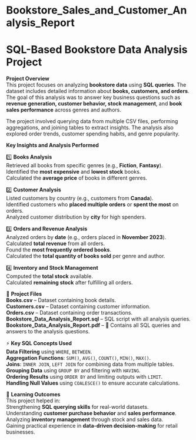 # Bookstore_Sales_and_Customer_Analysis_Report
# SQL-Based Bookstore Data Analysis Project  

**Project Overview**  
This project focuses on analyzing **bookstore data** using **SQL queries**. The dataset includes detailed information about **books, customers, and orders**. The goal of this analysis was to answer key business questions such as **revenue generation, customer behavior, stock management**, and **book sales performance** across genres and authors.  

The project involved querying data from multiple CSV files, performing aggregations, and joining tables to extract insights. The analysis also explored order trends, customer spending habits, and genre popularity.  

 **Key Insights and Analysis Performed**  

1️⃣ **Books Analysis**  
 Retrieved all books from specific genres (e.g., **Fiction**, **Fantasy**).  
 Identified the **most expensive** and **lowest stock** books.  
 Calculated the **average price** of books in different genres.  

2️⃣ **Customer Analysis**  
 Listed customers by country (e.g., customers from **Canada**).  
 Identified customers who **placed multiple orders** or **spent the most** on orders.  
 Analyzed customer distribution by **city** for high spenders.  

3️⃣ **Orders and Revenue Analysis**  
 Analyzed orders by **date** (e.g., orders placed in **November 2023**).  
 Calculated **total revenue** from all orders.  
 Found the **most frequently ordered books**.  
 Calculated the **total quantity of books sold** per genre and author.  

4️⃣ **Inventory and Stock Management**  
 Computed the **total stock** available.  
 Calculated **remaining stock** after fulfilling all orders.  

 📂 **Project Files**  
 **Books.csv** – Dataset containing book details.  
 **Customers.csv** – Dataset containing customer information.  
 **Orders.csv** – Dataset containing order transactions.  
 **Bookstore_Data_Analysis_Report.sql** – SQL script with all analysis queries.  
 **Bookstore_Data_Analysis_Report.pdf** – 📑 Contains all SQL queries and answers to the analysis questions.  

 ⚡ **Key SQL Concepts Used**  
 **Data Filtering** using `WHERE`, `BETWEEN`.  
 **Aggregation Functions**: `SUM()`, `AVG()`, `COUNT()`, `MIN()`, `MAX()`.  
 **Joins**: `INNER JOIN`, `LEFT JOIN` for combining data from multiple tables.  
 **Grouping Data** using `GROUP BY` and filtering with `HAVING`.  
 **Ordering Results** using `ORDER BY` and limiting outputs with `LIMIT`.  
 **Handling Null Values** using `COALESCE()` to ensure accurate calculations.  

🎯 **Learning Outcomes**  
This project helped in:  
 Strengthening **SQL querying skills** for real-world datasets.  
 Understanding **customer purchase behavior** and **sales performance**.  
 Analyzing **inventory management** through stock and sales data.  
 Gaining practical experience in **data-driven decision-making** for retail businesses. 
